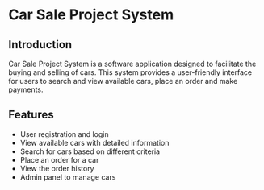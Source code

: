 # Car Sale Project System
## Introduction
Car Sale Project System is a software application designed to facilitate the buying and selling of cars.
This system provides a user-friendly interface for users to search and view available cars, place an order and make payments.
## Features
- User registration and login
- View available cars with detailed information
- Search for cars based on different criteria
- Place an order for a car
- View the order history
- Admin panel to manage cars 
